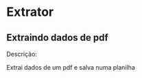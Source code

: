 

Extrator
========

Extraindo dados de pdf
----------------------

Descrição:

Extrai dados de um pdf e salva numa planilha